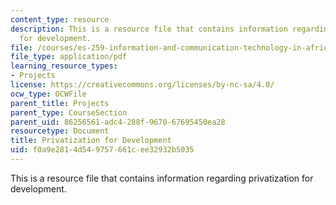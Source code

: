 ```yaml
---
content_type: resource
description: This is a resource file that contains information regarding privatization
  for development.
file: /courses/es-259-information-and-communication-technology-in-africa-spring-2006/f0a9e2814d549757661cee32932b5035_MITES_259S06_Brobbery.pdf
file_type: application/pdf
learning_resource_types:
- Projects
license: https://creativecommons.org/licenses/by-nc-sa/4.0/
ocw_type: OCWFile
parent_title: Projects
parent_type: CourseSection
parent_uid: 86256561-adc4-288f-9670-67695450ea28
resourcetype: Document
title: Privatization for Development
uid: f0a9e281-4d54-9757-661c-ee32932b5035
---
```

This is a resource file that contains information regarding privatization for development.